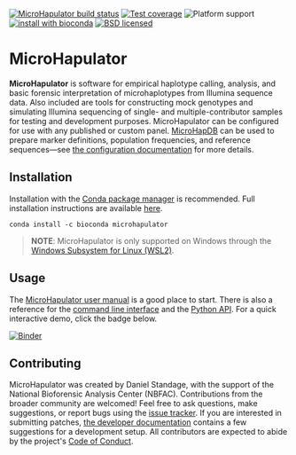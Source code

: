 [![MicroHapulator build status][travisbadge]](https://travis-ci.org/bioforensics/MicroHapulator)
[![Test coverage][codecovbadge]](https://codecov.io/github/bioforensics/MicroHapulator)
![Platform support][platformbadge]
[![install with bioconda][biocondabadge]](http://bioconda.github.io/recipes/microhapulator/README.html)
[![BSD licensed][licensebadge]](https://github.com/bioforensics/MicroHapDB/blob/master/LICENSE.txt)

# MicroHapulator

**MicroHapulator** is software for empirical haplotype calling, analysis, and basic forensic interpretation of microhaplotypes from Illumina sequence data.
Also included are tools for constructing mock genotypes and simulating Illumina sequencing of single- and multiple-contributor samples for testing and development purposes.
MicroHapulator can be configured for use with any published or custom panel.
[MicroHapDB](https://github.com/bioforensics/microhapdb) can be used to prepare marker definitions, population frequencies, and reference sequences—see [the configuration documentation](https://microhapulator.readthedocs.io/en/latest/config.html) for more details.


## Installation

Installation with the [Conda package manager](https://docs.conda.io/en/latest/) is recommended.
Full installation instructions are available [here](https://microhapulator.readthedocs.io/en/latest/install.html).

```
conda install -c bioconda microhapulator
```

> **NOTE**: MicroHapulator is only supported on Windows through the [Windows Subsystem for Linux (WSL2)](https://docs.microsoft.com/en-us/windows/wsl/install).


## Usage

The [MicroHapulator user manual](https://microhapulator.readthedocs.io/en/latest/manual.html) is a good place to start.
There is also a reference for the [command line interface](https://microhapulator.readthedocs.io/en/latest/cli.html) and the [Python API](https://microhapulator.readthedocs.io/en/latest/api.html).
For a quick interactive demo, click the badge below.

[![Binder][binderbadge]](https://mybinder.org/v2/gh/bioforensics/MicroHapulator/main?filepath=binder%2Fdemo.ipynb)


## Contributing

MicroHapulator was created by Daniel Standage, with the support of the National Bioforensic Analysis Center (NBFAC).
Contributions from the broader community are welcomed!
Feel free to ask questions, make suggestions, or report bugs using the [issue tracker](https://github.com/bioforensics/MicroHapulator/issues).
If you are interested in submitting patches, [the developer documentation](https://microhapulator.readthedocs.io/en/latest/devel.html) contains a few suggestions for a development setup.
All contributors are expected to abide by the project's [Code of Conduct](https://microhapulator.readthedocs.io/en/latest/conduct.html).


[travisbadge]: https://img.shields.io/travis/bioforensics/MicroHapulator.svg
[codecovbadge]: https://img.shields.io/codecov/c/github/bioforensics/MicroHapulator.svg
[licensebadge]: https://img.shields.io/badge/license-BSD-blue.svg
[biocondabadge]: https://img.shields.io/badge/install%20with-bioconda-brightgreen.svg?style=flat
[binderbadge]: https://mybinder.org/badge_logo.svg
[platformbadge]: https://img.shields.io/badge/Platforms-Linux%2CmacOS%2CWSL2-orange.svg
